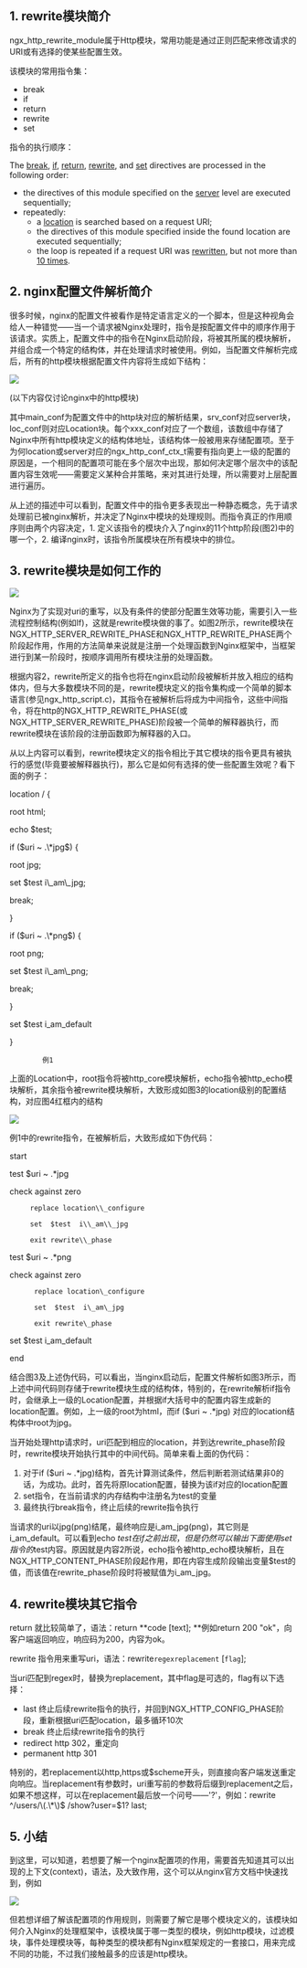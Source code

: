 

## 1. rewrite模块简介

ngx\_http\_rewrite\_module属于Http模块，常用功能是通过正则匹配来修改请求的URI或有选择的使某些配置生效。

该模块的常用指令集：

* break
* if
* return
* rewrite
* set

指令的执行顺序：

The [break](http://nginx.org/en/docs/http/ngx_http_rewrite_module.html#break), [if](http://nginx.org/en/docs/http/ngx_http_rewrite_module.html#if), [return](http://nginx.org/en/docs/http/ngx_http_rewrite_module.html#return), [rewrite](http://nginx.org/en/docs/http/ngx_http_rewrite_module.html#rewrite), and [set](http://nginx.org/en/docs/http/ngx_http_rewrite_module.html#set) directives are processed in the following order:

* the directives of this module specified on the [server](http://nginx.org/en/docs/http/ngx_http_core_module.html#server) level are executed sequentially;
* repeatedly:
  * a [location](http://nginx.org/en/docs/http/ngx_http_core_module.html#location) is searched based on a request URI;
  * the directives of this module specified inside the found location are executed sequentially;
  * the loop is repeated if a request URI was [rewritten](http://nginx.org/en/docs/http/ngx_http_rewrite_module.html#rewrite), but not more than [10 times](http://nginx.org/en/docs/http/ngx_http_core_module.html#internal).

## 2. nginx配置文件解析简介

很多时候，nginx的配置文件被看作是特定语言定义的一个脚本，但是这种视角会给人一种错觉——当一个请求被Nginx处理时，指令是按配置文件中的顺序作用于该请求。实质上，配置文件中的指令在Nginx启动阶段，将被其所属的模块解析，并组合成一个特定的结构体，并在处理请求时被使用。例如，当配置文件解析完成后，所有的http模块根据配置文件内容将生成如下结构：

![](/assets/QWE.png)

\(以下内容仅讨论nginx中的http模块\)

其中main\_conf为配置文件中的http块对应的解析结果，srv\_conf对应server块，loc\_conf则对应Location块。每个xxx\_conf对应了一个数组，该数组中存储了Nginx中所有http模块定义的结构体地址，该结构体一般被用来存储配置项。至于为何location或server对应的ngx\_http\_conf\_ctx\_t需要有指向更上一级的配置的原因是，一个相同的配置项可能在多个层次中出现，那如何决定哪个层次中的该配置内容生效呢——需要定义某种合并策略，来对其进行处理，所以需要对上层配置进行遍历。

从上述的描述中可以看到，配置文件中的指令更多表现出一种静态概念，先于请求处理前已被nginx解析，并决定了Nginx中模块的处理规则。而指令真正的作用顺序则由两个内容决定，1. 定义该指令的模块介入了nginx的11个http阶段\(图2\)中的哪一个，2. 编译nginx时，该指令所属模块在所有模块中的排位。

## 3. rewrite模块是如何工作的

![](/assets/rewrite——图2.png)

Nginx为了实现对uri的重写，以及有条件的使部分配置生效等功能，需要引入一些流程控制结构\(例如If\)，这就是rewrite模块做的事了。如图2所示，rewrite模块在NGX\_HTTP\_SERVER\_REWRITE\_PHASE和NGX\_HTTP\_REWRITE\_PHASE两个阶段起作用，作用的方法简单来说就是注册一个处理函数到Nginx框架中，当框架进行到某一阶段时，按顺序调用所有模块注册的处理函数。

根据内容2，rewrite所定义的指令也将在nginx启动阶段被解析并放入相应的结构体内，但与大多数模块不同的是，rewrite模块定义的指令集构成一个简单的脚本语言\(参见ngx\_http\_script.c\)，其指令在被解析后将成为中间指令，这些中间指令，将在http的NGX\_HTTP\_REWRITE\_PHASE\(或NGX\_HTTP\_SERVER\_REWRITE\_PHASE\)阶段被一个简单的解释器执行，而rewrite模块在该阶段的注册函数即为解释器的入口。

从以上内容可以看到，rewrite模块定义的指令相比于其它模块的指令更具有被执行的感觉\(毕竟要被解释器执行\)，那么它是如何有选择的使一些配置生效呢？看下面的例子：

location / {

root html;

echo $test;

if  \($uri ~ .\*jpg$\) {

root jpg;

set $test i\\_am\\_jpg;

break;

}

if  \($uri ~ .\*png$\) {

root png;

set $test i\\_am\\_png;

break;     

}

set $test i\_am\_default

}

            例1

上面的Location中，root指令将被http\_core模块解析，echo指令被http\_echo模块解析，其余指令被rewrite模块解析，大致形成如图3的location级别的配置结构，对应图4红框内的结构

![](/assets/XXW.png)

例1中的rewrite指令，在被解析后，大致形成如下伪代码：

start

test $uri ~ .\*jpg

check against zero

         replace location\\_configure

         set  $test  i\\_am\\_jpg

         exit rewrite\\_phase

test $uri ~ .\*png

check against zero

          replace location\_configure

          set  $test  i\_am\_jpg

          exit rewrite\_phase

set $test i\_am\_default

end

结合图3及上述伪代码，可以看出，当nginx启动后，配置文件解析如图3所示，而上述中间代码则存储于rewrite模块生成的结构体，特别的，在rewrite解析if指令时，会继承上一级的Location配置，并根据if大括号中的配置内容生成新的location配置。例如，上一级的root为html，而if \($uri ~ .\*jpg\) 对应的location结构体中root为jpg。

当开始处理http请求时，uri匹配到相应的location，并到达rewrite\_phase阶段时，rewrite模块开始执行其中的中间代码。简单来看上面的伪代码：

1. 对于if \($uri ~ .\*jpg\)结构，首先计算测试条件，然后判断若测试结果非0的话，为成功。此时，首先将原location配置，替换为该if对应的location配置
2. set指令，在当前请求的内存结构中注册名为test的变量
3. 最终执行break指令，终止后续的rewrite指令执行

当请求的uri以jpg\(png\)结尾，最终响应是i\_am\_jpg\(png\)，其它则是i\_am\_default。可以看到echo $test 在if之前出现，但是仍然可以输出下面使用set指令的$test内容。原因就是内容2所说，echo指令被http\_echo模块解析，且在NGX\_HTTP\_CONTENT\_PHASE阶段起作用，即在内容生成阶段输出变量$test的值，而该值在rewrite\_phase阶段时将被赋值为i\_am\_jpg。

## 4. rewrite模块其它指令

return 就比较简单了，语法：return **code \[text\];    **例如return 200 "ok"，向客户端返回响应，响应码为200，内容为ok。

rewrite 指令用来重写uri，语法：rewrite`regexreplacement` \[`flag`\];

当uri匹配到regex时，替换为replacement，其中flag是可选的，flag有以下选择：

* last          终止后续rewrite指令的执行，并回到NGX\_HTTP\_CONFIG\_PHASE阶段，重新根据uri匹配location，最多循环10次
* break       终止后续rewrite指令的执行
* redirect    http 302，重定向
* permanent   http 301

特别的，若replacement以http,https或$scheme开头，则直接向客户端发送重定向响应。当replacement有参数时，uri重写前的参数将后缀到replacement之后，如果不想这样，可以在replacement最后放一个问号——'?'，例如：rewrite ^/users/\(.\*\)$ /show?user=$1? last;

## 5. 小结

到这里，可以知道，若想要了解一个nginx配置项的作用，需要首先知道其可以出现的上下文\(context\)，语法，及大致作用，这个可以从nginx官方文档中快速找到，例如

![](/assets/XXX.png)

但若想详细了解该配置项的作用规则，则需要了解它是哪个模块定义的，该模块如何介入Nginx的处理框架中，该模块属于哪一类型的模块，例如http模块，过滤模块，事件处理模块等，每种类型的模块都有Nginx框架规定的一套接口，用来完成不同的功能，不过我们接触最多的应该是http模块。

